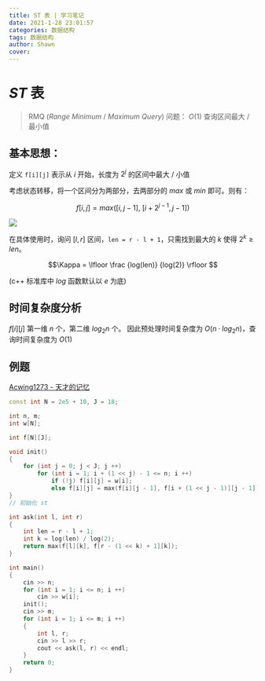 ```yaml
---
title: ST 表 | 学习笔记
date: 2021-1-28 23:01:57
categories: 数据结构
tags: 数据结构
author: Shawn
cover: 
---
```


# $ST$ 表

> RMQ ($Range\ Minimum\ /\ Maximum\ Query$) 问题：
> $O(1)$ 查询区间最大 / 最小值

## 基本思想：

定义 `f[i][j]` 表示从 $i$ 开始，长度为 $2^j$ 的区间中最大 / 小值

考虑状态转移，将一个区间分为两部分，去两部分的 $max$ 或 $min$ 即可。则有：

$$ f[i, j] = max([i, j - 1],\ [i + 2^{j - 1}, j - 1]) $$

![](https://pic.imgdb.cn/item/63d4c5c6face21e9efa1b86b.jpg)

在具体使用时，询问 $[l, r]$ 区间，`len = r - l + 1`，只需找到最大的 $k$ 使得 $2^k \geqslant len$。

$$\Kappa = \lfloor \frac {log(len)} {log(2)} \rfloor $$

(c++ 标准库中 $log$ 函数默认以 $e$ 为底)

## 时间复杂度分析

$f[i][j]$ 第一维 $n$ 个，第二维 $log_2n$ 个。
因此预处理时间复杂度为 $O(n·log_2n)$，查询时间复杂度为 $O(1)$

## 例题

[Acwing1273 - 天才的记忆](https://www.acwing.com/problem/content/1275/)

```cpp
const int N = 2e5 + 10, J = 18;

int n, m;
int w[N];

int f[N][J];

void init()
{
	for (int j = 0; j < J; j ++)
		for (int i = 1; i + (1 << j) - 1 <= n; i ++)
			if (!j) f[i][j] = w[i];
			else f[i][j] = max(f[i][j - 1], f[i + (1 << j - 1)][j - 1]);
}
// 初始化 st 

int ask(int l, int r)
{
	int len = r - l + 1;
	int k = log(len) / log(2);
	return max(f[l][k], f[r - (1 << k) + 1][k]);
}

int main()
{
	cin >> n;
	for (int i = 1; i <= n; i ++)
		cin >> w[i];
	init();
	cin >> m;
	for (int i = 1; i <= m; i ++)
	{
		int l, r;
		cin >> l >> r;
		cout << ask(l, r) << endl;
	}
	return 0;
}
```
